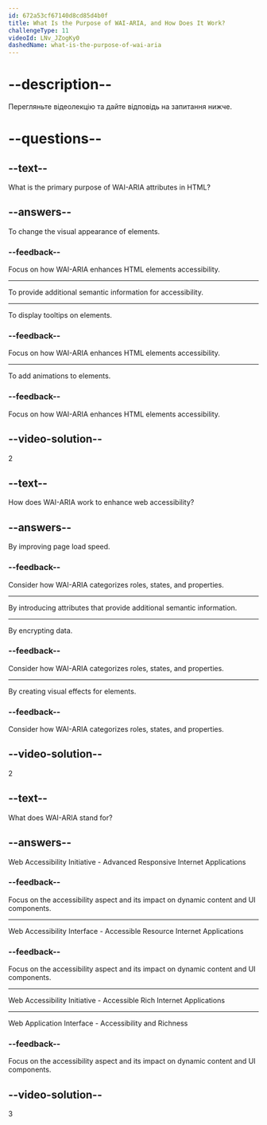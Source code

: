```yaml
---
id: 672a53cf67140d8cd85d4b0f
title: What Is the Purpose of WAI-ARIA, and How Does It Work?
challengeType: 11
videoId: LNv_JZogKy0
dashedName: what-is-the-purpose-of-wai-aria
---
```


# --description--

Перегляньте відеолекцію та дайте відповідь на запитання нижче.

# --questions--

## --text--

What is the primary purpose of WAI-ARIA attributes in HTML?

## --answers--

To change the visual appearance of elements.

### --feedback--

Focus on how WAI-ARIA enhances HTML elements accessibility.

---

To provide additional semantic information for accessibility.

---

To display tooltips on elements.

### --feedback--

Focus on how WAI-ARIA enhances HTML elements accessibility.

---

To add animations to elements.

### --feedback--

Focus on how WAI-ARIA enhances HTML elements accessibility.

## --video-solution--

2

## --text--

How does WAI-ARIA work to enhance web accessibility?

## --answers--

By improving page load speed.

### --feedback--

Consider how WAI-ARIA categorizes roles, states, and properties.

---

By introducing attributes that provide additional semantic information.

---

By encrypting data.

### --feedback--

Consider how WAI-ARIA categorizes roles, states, and properties.

---

By creating visual effects for elements.

### --feedback--

Consider how WAI-ARIA categorizes roles, states, and properties.

## --video-solution--

2

## --text--

What does WAI-ARIA stand for?

## --answers--

Web Accessibility Initiative - Advanced Responsive Internet Applications

### --feedback--

Focus on the accessibility aspect and its impact on dynamic content and UI components.

---

Web Accessibility Interface - Accessible Resource Internet Applications

### --feedback--

Focus on the accessibility aspect and its impact on dynamic content and UI components.

---

Web Accessibility Initiative - Accessible Rich Internet Applications

---

Web Application Interface - Accessibility and Richness

### --feedback--

Focus on the accessibility aspect and its impact on dynamic content and UI components.

## --video-solution--

3

